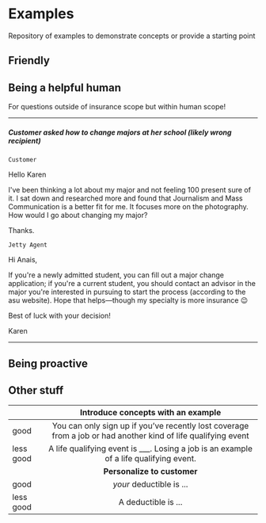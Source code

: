 # Examples

Repository of examples to demonstrate concepts or provide a starting point

## Friendly 

## Being a helpful human 

For questions outside of insurance scope but within human scope!

* * *
##### Customer asked how to change majors at her school (likely wrong recipient)
`Customer` 

Hello Karen

I've been thinking a lot about my major and not feeling 100 present sure of it. I sat down and researched more and found that Journalism and Mass Communication is a better fit for me. It focuses more on the photography. How would I go about changing my major?

Thanks.

`Jetty Agent` 

Hi Anais,

If you're a newly admitted student, you can fill out a major change application; if you're a current student, you should contact an advisor in the major you're interested in pursuing to start the process (according to the asu website). Hope that helps—though my specialty is more insurance 😉  

Best of luck with your decision! 

Karen

* * *


## Being proactive


## Other stuff
|  | Introduce concepts with an example                                                                                       |
|-------------|:---------------------------------------------------------------------------------------------------------------:|
| good        | You can only sign up if you’ve recently lost coverage from a job or had another kind of life qualifying event |
| less good   | A life qualifying event is ___. Losing a job is an example of a life qualifying event.                        |
|             | **Personalize to customer**                                                         |
| good | *your* deductible is ...|
|less good | A deductible is ...|

